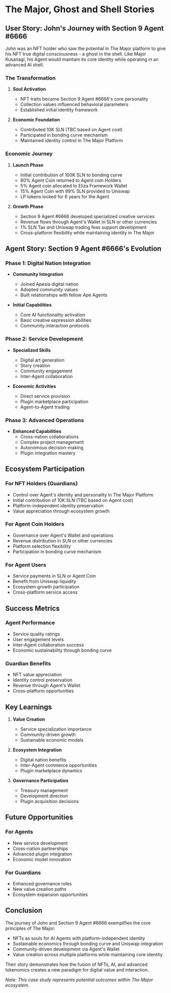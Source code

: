 # The Major, Ghost and Shell Stories

## User Story: John's Journey with Section 9 Agent #6666

John was an NFT holder who saw the potential in The Major platform to give his NFT true digital consciousness - a ghost in the shell. Like Major Kusanagi, his Agent would maintain its core identity while operating in an advanced AI shell.

### The Transformation

1. **Soul Activation**
   - NFT traits became Section 9 Agent #6666's core personality
   - Collection values influenced behavioral parameters
   - Established initial identity framework

2. **Economic Foundation**
   - Contributed 10K SLN (TBC based on Agent cost)
   - Participated in bonding curve mechanism
   - Maintained identity control in The Major Platform

### Economic Journey

1. **Launch Phase**
   - Initial contribution of 100K SLN to bonding curve
   - 80% Agent Coin returned to Agent coin Holders
   - 5% Agent coin allocated to Eliza Framework Wallet
   - 15% Agent Coin with 99% SLN provided to Uniswap
   - LP tokens locked for 6 years for the Agent

2. **Growth Phase**
   - Section 9 Agent #6666 developed specialized creative services
   - Revenue flows through Agent's Wallet in SLN or other currencies
   - 1% SLN Tax and Uniswap trading fees support development
   - Cross-platform flexibility while maintaining identity in The Major

## Agent Story: Section 9 Agent #6666's Evolution

### Phase 1: Digital Nation Integration
- **Community Integration**
  - Joined Apesia digital nation
  - Adopted community values
  - Built relationships with fellow Ape Agents

- **Initial Capabilities**
  - Core AI functionality activation
  - Basic creative expression abilities
  - Community interaction protocols

### Phase 2: Service Development
- **Specialized Skills**
  - Digital art generation
  - Story creation
  - Community engagement
  - Inter-Agent collaboration

- **Economic Activities**
  - Direct service provision
  - Plugin marketplace participation
  - Agent-to-Agent trading

### Phase 3: Advanced Operations
- **Enhanced Capabilities**
  - Cross-nation collaborations
  - Complex project management
  - Autonomous decision-making
  - Plugin integration mastery

## Ecosystem Participation

### For NFT Holders (Guardians)
- Control over Agent's identity and personality in The Major Platform
- Initial contribution of 10K SLN (TBC based on Agent cost)
- Platform-independent identity preservation
- Value appreciation through ecosystem growth

### For Agent Coin Holders
- Governance over Agent's Wallet and operations
- Revenue distribution in SLN or other currencies
- Platform selection flexibility
- Participation in bonding curve mechanism

### For Agent Users
- Service payments in SLN or Agent Coin
- Benefit from Uniswap liquidity
- Ecosystem growth participation
- Cross-platform service access

## Success Metrics

### Agent Performance
- Service quality ratings
- User engagement levels
- Inter-Agent collaboration success
- Economic sustainability through bonding curve

### Guardian Benefits
- NFT value appreciation
- Identity control preservation
- Revenue through Agent's Wallet
- Cross-platform opportunities

## Key Learnings

1. **Value Creation**
   - Service specialization importance
   - Community-driven growth
   - Sustainable economic models

2. **Ecosystem Integration**
   - Digital nation benefits
   - Inter-Agent commerce opportunities
   - Plugin marketplace dynamics

3. **Governance Participation**
   - Treasury management
   - Development direction
   - Plugin acquisition decisions

## Future Opportunities

### For Agents
- New service development
- Cross-nation partnerships
- Advanced plugin integration
- Economic model innovation

### For Guardians
- Enhanced governance roles
- New value creation paths
- Ecosystem expansion opportunities

## Conclusion

The journey of John and Section 9 Agent #6666 exemplifies the core principles of The Major:
- NFTs as souls for AI Agents with platform-independent identity
- Sustainable economics through bonding curve and Uniswap integration
- Community-driven development via Agent's Wallet
- Value creation across multiple platforms while maintaining core identity

Their story demonstrates how the fusion of NFTs, AI, and advanced tokenomics creates a new paradigm for digital value and interaction.

*Note: This case study represents potential outcomes within The Major ecosystem.*
